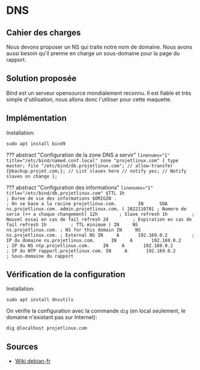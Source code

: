 # DNS

## Cahier des charges

Nous devons proposer un NS qui traite notre nom de domaine.
Nous avons aussi besoin qu'il prenne en charge un sous-domaine pour la page du rapport.

## Solution proposée

Bind est un serveur opensource mondialement reconnu.
Il est fiable et très simple d'utilisation, nous allons donc l'utiliser pour cette maquette.

## Implémentation

Installation:

```
sudo apt install bind9
```

??? abstract "Configuration de la zone DNS a servir"
    ``` linenums="1" title="/etc/bind/named.conf.local"
    zone "projetlinux.com" {
        type master;
        file "/etc/bind/db.projetlinux.com";
        // allow-transfer {bbackup.projet.com;}; // List slaves here
        // notify yes; // Notify slaves on change
    };
    ```

??? abstract "Configuration des informations"
    ``` linenums="1" title="/etc/bind/db.projetlinux.com"
    $TTL 1h                                    ; Duree de vie des informations
    $ORIGIN .                                  ; On se base a la racine
    projetlinux.com.        IN      SOA   ns.projetlinux.com. admin.projetlinux.com. (
                                    2022110701 ; Numero de serie (++ a chaque changement)
                                    12h        ; Slave refresh
                                    1h         ; Nouvel essai en cas de fail refresh
                                    2d         ; Expiration en cas de fail refresh
                                    1h         ; TTL minimum
    )
                             IN     NS      ns.projetlinux.com. ; NS for this domain
                             IN     NS      ns.projetlinux.com. ; External NS
                             IN     A       192.169.0.2         ; IP du domaine
    ns.projetlinux.com.      IN     A       192.169.0.2         ; IP du NS
    ntp.projetlinux.com.     IN     A       192.169.0.2         ; IP du NTP
    rapport.projetlinux.com. IN     A       192.169.0.2         ; Sous-domaine du rapport
    ```

## Vérification de la configuration

Installation:

```
sudo apt install dnsutils
```

On vérifie la configuration avec la commande `dig` (en local seulement, le domaine n'existant pas sur Internet):

```
dig @localhost projetlinux.com
```

## Sources

 - [Wiki debian-fr](https://wiki.debian.org/fr/Bind9)
